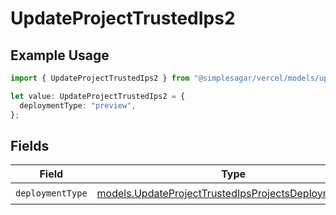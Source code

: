 # UpdateProjectTrustedIps2

## Example Usage

```typescript
import { UpdateProjectTrustedIps2 } from "@simplesagar/vercel/models/updateprojectop.js";

let value: UpdateProjectTrustedIps2 = {
  deploymentType: "preview",
};
```

## Fields

| Field                                                                                                              | Type                                                                                                               | Required                                                                                                           | Description                                                                                                        |
| ------------------------------------------------------------------------------------------------------------------ | ------------------------------------------------------------------------------------------------------------------ | ------------------------------------------------------------------------------------------------------------------ | ------------------------------------------------------------------------------------------------------------------ |
| `deploymentType`                                                                                                   | [models.UpdateProjectTrustedIpsProjectsDeploymentType](../models/updateprojecttrustedipsprojectsdeploymenttype.md) | :heavy_check_mark:                                                                                                 | N/A                                                                                                                |